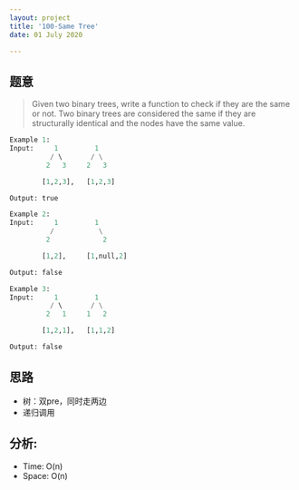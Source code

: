 ```yaml
---
layout: project
title: '100-Same Tree'
date: 01 July 2020

---
```

## 题意
> Given two binary trees, write a function to check if they are the same or not.
> Two binary trees are considered the same if they are structurally identical and the nodes have the same value.

~~~python
Example 1:
Input:     1         1
          / \       / \
         2   3     2   3

        [1,2,3],   [1,2,3]

Output: true

Example 2:
Input:     1         1
          /           \
         2             2

        [1,2],     [1,null,2]

Output: false

Example 3:
Input:     1         1
          / \       / \
         2   1     1   2

        [1,2,1],   [1,1,2]

Output: false
~~~

## 思路
- 树：双pre，同时走两边
- 递归调用


<script src="//emgithub.com/embed.js?target=https%3A%2F%2Fgithub.com%2Fchuanluchen%2Fchuanluchen.github.io%2Fblob%2Fmain%2Fcollection%2Fleetcodes%2F_100_SameTree.py&style=hopscotch&showBorder=on&showFileMeta=on">     word</script>





<script src="https://gist.github.com/chuanluchen/6f9cb2e61f7d87e9880ed4e205609c68.js"></script>

## 分析:
- Time: O(n) 
- Space: O(n) 
